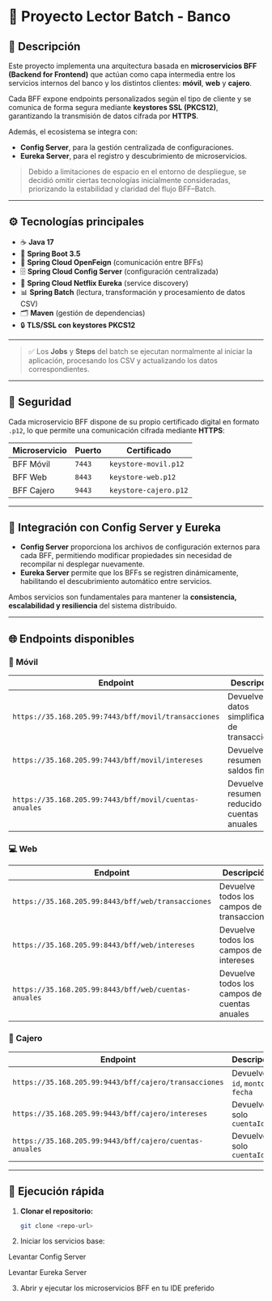 # 🏦 Proyecto Lector Batch - Banco

## 📘 Descripción  
Este proyecto implementa una arquitectura basada en **microservicios BFF (Backend for Frontend)** que actúan como capa intermedia entre los servicios internos del banco y los distintos clientes: **móvil**, **web** y **cajero**.  

Cada BFF expone endpoints personalizados según el tipo de cliente y se comunica de forma segura mediante **keystores SSL (PKCS12)**, garantizando la transmisión de datos cifrada por **HTTPS**.  

Además, el ecosistema se integra con:  
- **Config Server**, para la gestión centralizada de configuraciones.  
- **Eureka Server**, para el registro y descubrimiento de microservicios.  

> Debido a limitaciones de espacio en el entorno de despliegue, se decidió omitir ciertas tecnologías inicialmente consideradas, priorizando la estabilidad y claridad del flujo BFF–Batch.

---

## ⚙️ Tecnologías principales
- ☕ **Java 17**  
- 🚀 **Spring Boot 3.5**  
- 🧩 **Spring Cloud OpenFeign** (comunicación entre BFFs)  
- 🗄️ **Spring Cloud Config Server** (configuración centralizada)  
- 🧭 **Spring Cloud Netflix Eureka** (service discovery)  
- 📊 **Spring Batch** (lectura, transformación y procesamiento de datos CSV)  
- 🗂️ **Maven** (gestión de dependencias)  
- 🔒 **TLS/SSL con keystores PKCS12**

---


> ✅ Los **Jobs** y **Steps** del batch se ejecutan normalmente al iniciar la aplicación, procesando los CSV y actualizando los datos correspondientes.

---

## 🔐 Seguridad
Cada microservicio BFF dispone de su propio certificado digital en formato `.p12`, lo que permite una comunicación cifrada mediante **HTTPS**:

| Microservicio | Puerto | Certificado |
|----------------|---------|--------------|
| BFF Móvil | `7443` | `keystore-movil.p12` |
| BFF Web | `8443` | `keystore-web.p12` |
| BFF Cajero | `9443` | `keystore-cajero.p12` |

---

## 🧩 Integración con Config Server y Eureka
- **Config Server** proporciona los archivos de configuración externos para cada BFF, permitiendo modificar propiedades sin necesidad de recompilar ni desplegar nuevamente.  
- **Eureka Server** permite que los BFFs se registren dinámicamente, habilitando el descubrimiento automático entre servicios.  

Ambos servicios son fundamentales para mantener la **consistencia, escalabilidad y resiliencia** del sistema distribuido.

---

## 🌐 Endpoints disponibles

### 📱 Móvil
| Endpoint | Descripción |
|-----------|--------------|
| `https://35.168.205.99:7443/bff/movil/transacciones` | Devuelve datos simplificados de transacciones |
| `https://35.168.205.99:7443/bff/movil/intereses` | Devuelve resumen de saldos finales |
| `https://35.168.205.99:7443/bff/movil/cuentas-anuales` | Devuelve resumen reducido de cuentas anuales |

### 💻 Web
| Endpoint | Descripción |
|-----------|--------------|
| `https://35.168.205.99:8443/bff/web/transacciones` | Devuelve todos los campos de transacciones |
| `https://35.168.205.99:8443/bff/web/intereses` | Devuelve todos los campos de intereses |
| `https://35.168.205.99:8443/bff/web/cuentas-anuales` | Devuelve todos los campos de cuentas anuales |

### 🏧 Cajero
| Endpoint | Descripción |
|-----------|--------------|
| `https://35.168.205.99:9443/bff/cajero/transacciones` | Devuelve `id`, `monto` y `fecha` |
| `https://35.168.205.99:9443/bff/cajero/intereses` | Devuelve solo `cuentaId` |
| `https://35.168.205.99:9443/bff/cajero/cuentas-anuales` | Devuelve solo `cuentaId` |

---

## 🚀 Ejecución rápida

1. **Clonar el repositorio:**
   ```bash
   git clone <repo-url>
    ```
2. Iniciar los servicios base:

Levantar Config Server

Levantar Eureka Server

3. Abrir y ejecutar los microservicios BFF en tu IDE preferido